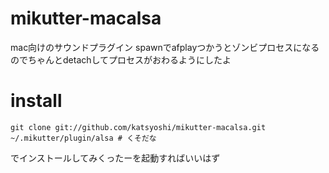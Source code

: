 mikutter-macalsa
================

mac向けのサウンドプラグイン
spawnでafplayつかうとゾンビプロセスになるのでちゃんとdetachしてプロセスがおわるようにしたよ

# install

```
git clone git://github.com/katsyoshi/mikutter-macalsa.git ~/.mikutter/plugin/alsa # くそだな
```
でインストールしてみくったーを起動すればいいはず
